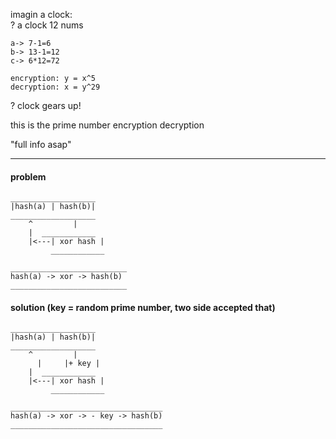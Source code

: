 imagin a clock:\
? a clock 12 nums
```
a-> 7-1=6
b-> 13-1=12
c-> 6*12=72

encryption: y = x^5
decryption: x = y^29
```
? clock gears up!

this is the prime number encryption decryption

"full info asap"

---

#### problem
```
___________________
|hash(a) | hash(b)|
___________________
    ^         |
    |  ____________
	|<---| xor hash |
	     ____________

__________________________
hash(a) -> xor -> hash(b)
__________________________
```

#### solution (key = random prime number, two side accepted that)
```
___________________
|hash(a) | hash(b)|
___________________
    ^         |
	  |     |+ key |
    |  ____________
	|<---| xor hash |
	     ____________

__________________________________
hash(a) -> xor -> - key -> hash(b)
__________________________________
```
